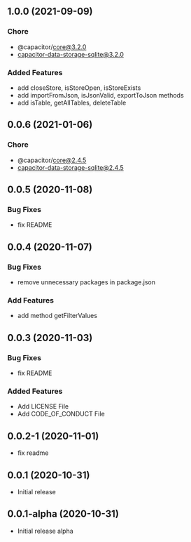 ## 1.0.0 (2021-09-09)

### Chore

- @capacitor/core@3.2.0
- capacitor-data-storage-sqlite@3.2.0

### Added Features

- add closeStore, isStoreOpen, isStoreExists
- add importFromJson, isJsonValid, exportToJson methods
- add isTable, getAllTables, deleteTable


## 0.0.6 (2021-01-06)

### Chore

- @capacitor/core@2.4.5
- capacitor-data-storage-sqlite@2.4.5

## 0.0.5 (2020-11-08)

### Bug Fixes

- fix README

## 0.0.4 (2020-11-07)

### Bug Fixes

- remove unnecessary packages in package.json

### Add Features

- add method getFilterValues

## 0.0.3 (2020-11-03)

### Bug Fixes

- fix README

### Added Features

- Add LICENSE File
- Add CODE_OF_CONDUCT File

## 0.0.2-1 (2020-11-01)

- fix readme

## 0.0.1 (2020-10-31)

- Initial release

## 0.0.1-alpha (2020-10-31)

- Initial release alpha